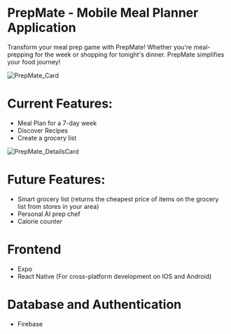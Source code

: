 # PrepMate - Mobile Meal Planner Application
Transform your meal prep game with PrepMate! Whether you're meal-prepping for the week
or shopping for tonight's dinner. PrepMate simplifies your food journey!

![PrepMate_Card](https://github.com/user-attachments/assets/62f2405c-87cc-43ba-8cac-db758e8174e0)


# Current Features:
- Meal Plan for a 7-day week
- Discover Recipes
- Create a grocery list

![PrepMate_DetailsCard](https://github.com/user-attachments/assets/a1297a39-396c-4936-9cf9-a13955451aaa)


# Future Features:
- Smart grocery list (returns the cheapest price of items on the grocery list from stores in your area)
- Personal AI prep chef
- Calorie counter

# Frontend
- Expo
- React Native (For cross-platform development on IOS and Android)

# Database and Authentication
- Firebase
